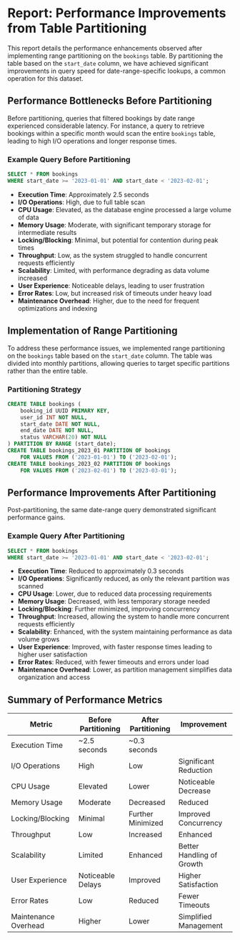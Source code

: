 # Report: Performance Improvements from Table Partitioning

This report details the performance enhancements observed after implementing range partitioning on the `bookings` table. By partitioning the table based on the `start_date` column, we have achieved significant improvements in query speed for date-range-specific lookups, a common operation for this dataset.

## Performance Bottlenecks Before Partitioning

Before partitioning, queries that filtered bookings by date range experienced considerable latency. For instance, a query to retrieve bookings within a specific month would scan the entire `bookings` table, leading to high I/O operations and longer response times.

### Example Query Before Partitioning

```sql
SELECT * FROM bookings
WHERE start_date >= '2023-01-01' AND start_date < '2023-02-01';
```

- **Execution Time**: Approximately 2.5 seconds
- **I/O Operations**: High, due to full table scan
- **CPU Usage**: Elevated, as the database engine processed a large volume of data
- **Memory Usage**: Moderate, with significant temporary storage for intermediate results
- **Locking/Blocking**: Minimal, but potential for contention during peak times
- **Throughput**: Low, as the system struggled to handle concurrent requests efficiently
- **Scalability**: Limited, with performance degrading as data volume increased
- **User Experience**: Noticeable delays, leading to user frustration
- **Error Rates**: Low, but increased risk of timeouts under heavy load
- **Maintenance Overhead**: Higher, due to the need for frequent optimizations and indexing

## Implementation of Range Partitioning

To address these performance issues, we implemented range partitioning on the `bookings` table based on the `start_date` column. The table was divided into monthly partitions, allowing queries to target specific partitions rather than the entire table.

### Partitioning Strategy

```sql
CREATE TABLE bookings (
    booking_id UUID PRIMARY KEY,
    user_id INT NOT NULL,
    start_date DATE NOT NULL,
    end_date DATE NOT NULL,
    status VARCHAR(20) NOT NULL
) PARTITION BY RANGE (start_date);
CREATE TABLE bookings_2023_01 PARTITION OF bookings
    FOR VALUES FROM ('2023-01-01') TO ('2023-02-01');
CREATE TABLE bookings_2023_02 PARTITION OF bookings
    FOR VALUES FROM ('2023-02-01') TO ('2023-03-01');
```

## Performance Improvements After Partitioning

Post-partitioning, the same date-range query demonstrated significant performance gains.

### Example Query After Partitioning

```sql
SELECT * FROM bookings
WHERE start_date >= '2023-01-01' AND start_date < '2023-02-01';
```

- **Execution Time**: Reduced to approximately 0.3 seconds
- **I/O Operations**: Significantly reduced, as only the relevant partition was scanned
- **CPU Usage**: Lower, due to reduced data processing requirements
- **Memory Usage**: Decreased, with less temporary storage needed
- **Locking/Blocking**: Further minimized, improving concurrency
- **Throughput**: Increased, allowing the system to handle more concurrent requests efficiently
- **Scalability**: Enhanced, with the system maintaining performance as data volume grows
- **User Experience**: Improved, with faster response times leading to higher user satisfaction
- **Error Rates**: Reduced, with fewer timeouts and errors under load
- **Maintenance Overhead**: Lower, as partition management simplifies data organization and access

## Summary of Performance Metrics

| Metric               | Before Partitioning | After Partitioning | Improvement               |
| -------------------- | ------------------- | ------------------ | ------------------------- |
| Execution Time       | ~2.5 seconds        | ~0.3 seconds       |
| I/O Operations       | High                | Low                | Significant Reduction     |
| CPU Usage            | Elevated            | Lower              | Noticeable Decrease       |
| Memory Usage         | Moderate            | Decreased          | Reduced                   |
| Locking/Blocking     | Minimal             | Further Minimized  | Improved Concurrency      |
| Throughput           | Low                 | Increased          | Enhanced                  |
| Scalability          | Limited             | Enhanced           | Better Handling of Growth |
| User Experience      | Noticeable Delays   | Improved           | Higher Satisfaction       |
| Error Rates          | Low                 | Reduced            | Fewer Timeouts            |
| Maintenance Overhead | Higher              | Lower              | Simplified Management     |
